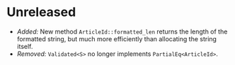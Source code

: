 # Unreleased
- *Added:* New method `ArticleId::formatted_len` returns the length of the formatted string, but much more efficiently than allocating the string itself.
- *Removed:* `Validated<S>` no longer implements `PartialEq<ArticleId>`.
